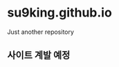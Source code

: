 # su9king.github.io
Just another repository

## 사이트 계발 예정

<!--1. [강조](##Emphasis)
2. [리스트](##Lists)


##Emphasis

이것은 한 문장입니다.  
이것은 다음 문장입니다.  

이것은 다음 문단입니다.  
이것은 다음 문장입니다.  


* Item 1
  * Item 4
+ Item 2
- Item 3

1. Item 1
3. Item 3
4. Item 4

# table

| 1 col | 2 col | 3 col | 4 col |  
| ------|:------|:-----:|-------:|
| qwet  |  tewt |  watr | astwe |

# 링크

구글로 가고싶으면 [이것](https://www.google.co.kr)을 클릭하세요.  

구글 홈페이지 : https://www.google.co.kr  

강조효과  [test](#Emphasis-Is-Here)

![구글 로고](https://ppss.kr/wp-content/uploads/2015/09/google-logo-874x288.png "마우스 위에 가져다 두면 이 글 나옴" )


> 너 자신을 알라.   
> 나도 나를 모른다. 소크라테스 
> 


    def sum(a,b):
      return a + b
      
      
```python
name = "world"
print(name)
```

python 에서 `random` 패키지에서 `randint` 함수를 사용하세요.

아아아아아아악앙극ㅂ자갑ㅈ갑작 이거 주석이라 화면에선 안보임~~
-->
